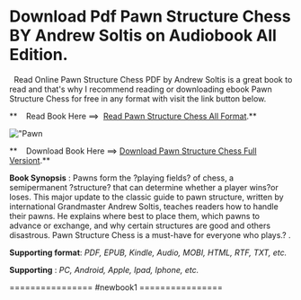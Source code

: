  **Download Pdf Pawn Structure Chess BY Andrew Soltis on Audiobook All Edition.**
================================================================================

  Read Online Pawn Structure Chess PDF by Andrew Soltis is a great book to read and that's why I recommend reading or downloading ebook Pawn Structure Chess for free in any format with visit the link button below.

**    Read Book Here ==>  [Read Pawn Structure Chess All Format](https://newbookintheword.blogspot.com/id/1849940703).**

![\"Pawn](\"https://i.gr-assets.com/images/S/compressed.photo.goodreads.com/books/1347340321l/15843311.jpg\")

**    Download Book Here ==> [Download Pawn Structure Chess Full Versiont](https://newbookintheword.blogspot.com/id/1849940703).**

**Book Synopsis** : Pawns form the ?playing fields? of chess, a semipermanent ?structure? that can determine whether a player wins?or loses. This major update to the classic guide to pawn structure, written by international Grandmaster Andrew Soltis, teaches readers how to handle their pawns. He explains where best to place them, which pawns to advance or exchange, and why certain structures are good and others disastrous. Pawn Structure Chess is a must-have for everyone who plays.? .

**Supporting format**: _PDF, EPUB, Kindle, Audio, MOBI, HTML, RTF, TXT, etc._

**Supporting** : _PC, Android, Apple, Ipad, Iphone, etc._

================ #newbook1 ================